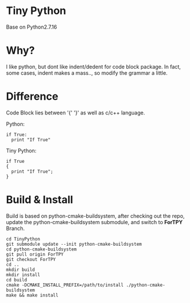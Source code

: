 # Tiny Python
Base on Python2.7.16

# Why?
I like python, but dont like indent/dedent for code block package. 
In fact, some cases, indent makes a mass.., 
so modify the grammar a little.

# Difference
Code Block lies between '{' '}' as well as c/c++ language.

Python:
  
    if True:
      print "If True"
      
Tiny Python:

    if True
    {
      print "If True";
    }
    
# Build & Install
Build is based on python-cmake-buildsystem, after checking out the repo, update the python-cmake-buildsystem submodule, and switch to **ForTPY** Branch.

    cd TinyPython
    git submodule update --init python-cmake-buildsystem
    cd python-cmake-buildsystem
    git pull origin ForTPY
    git checkout ForTPY
    cd .. 
    mkdir build
    mkdir install
    cd build 
    cmake -DCMAKE_INSTALL_PREFIX=/path/to/install ./python-cmake-buildsystem
    make && make install
    
    
    
